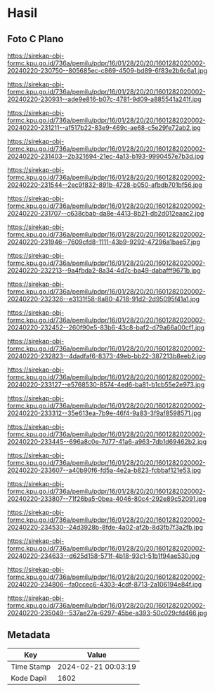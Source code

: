 # Hasil

## Foto C Plano

https://sirekap-obj-formc.kpu.go.id/736a/pemilu/pdpr/16/01/28/20/20/1601282020002-20240220-230750--805685ec-c869-4509-bd89-6f83e2b6c6a1.jpg

https://sirekap-obj-formc.kpu.go.id/736a/pemilu/pdpr/16/01/28/20/20/1601282020002-20240220-230931--ade9e816-b07c-4781-9d09-a885541a241f.jpg

https://sirekap-obj-formc.kpu.go.id/736a/pemilu/pdpr/16/01/28/20/20/1601282020002-20240220-231211--af517b22-83e9-469c-ae68-c5e29fe72ab2.jpg

https://sirekap-obj-formc.kpu.go.id/736a/pemilu/pdpr/16/01/28/20/20/1601282020002-20240220-231403--2b321694-21ec-4a13-b193-9990457e7b3d.jpg

https://sirekap-obj-formc.kpu.go.id/736a/pemilu/pdpr/16/01/28/20/20/1601282020002-20240220-231544--2ec9f832-891b-4728-b050-afbdb701bf56.jpg

https://sirekap-obj-formc.kpu.go.id/736a/pemilu/pdpr/16/01/28/20/20/1601282020002-20240220-231707--c638cbab-da8e-4413-8b21-db2d012eaac2.jpg

https://sirekap-obj-formc.kpu.go.id/736a/pemilu/pdpr/16/01/28/20/20/1601282020002-20240220-231946--7609cfd8-1111-43b9-9292-47296a1bae57.jpg

https://sirekap-obj-formc.kpu.go.id/736a/pemilu/pdpr/16/01/28/20/20/1601282020002-20240220-232213--9a4fbda2-8a34-4d7c-ba49-dabafff9671b.jpg

https://sirekap-obj-formc.kpu.go.id/736a/pemilu/pdpr/16/01/28/20/20/1601282020002-20240220-232326--e3131f58-8a80-4718-91d2-2d95095f41a1.jpg

https://sirekap-obj-formc.kpu.go.id/736a/pemilu/pdpr/16/01/28/20/20/1601282020002-20240220-232452--260f90e5-83b6-43c8-baf2-d79a66a00cf1.jpg

https://sirekap-obj-formc.kpu.go.id/736a/pemilu/pdpr/16/01/28/20/20/1601282020002-20240220-232823--4dadfaf6-8373-49eb-bb22-387213b8eeb2.jpg

https://sirekap-obj-formc.kpu.go.id/736a/pemilu/pdpr/16/01/28/20/20/1601282020002-20240220-233127--e5768530-8574-4ed6-ba81-b1cb55e2e973.jpg

https://sirekap-obj-formc.kpu.go.id/736a/pemilu/pdpr/16/01/28/20/20/1601282020002-20240220-233312--35e613ea-7b9e-46f4-9a83-3f9af8598571.jpg

https://sirekap-obj-formc.kpu.go.id/736a/pemilu/pdpr/16/01/28/20/20/1601282020002-20240220-233445--696a8c0e-7d77-41a6-a963-7db1d69462b2.jpg

https://sirekap-obj-formc.kpu.go.id/736a/pemilu/pdpr/16/01/28/20/20/1601282020002-20240220-233607--a40b90f6-fd5a-4e2a-b823-fcbbaf121e53.jpg

https://sirekap-obj-formc.kpu.go.id/736a/pemilu/pdpr/16/01/28/20/20/1601282020002-20240220-233807--71f26ba5-0bea-4046-80c4-292e89c52091.jpg

https://sirekap-obj-formc.kpu.go.id/736a/pemilu/pdpr/16/01/28/20/20/1601282020002-20240220-234530--24d3928b-8fde-4a02-af2b-8d3fb7f3a2fb.jpg

https://sirekap-obj-formc.kpu.go.id/736a/pemilu/pdpr/16/01/28/20/20/1601282020002-20240220-234633--d625d158-571f-4b18-93c1-51b1f94ae530.jpg

https://sirekap-obj-formc.kpu.go.id/736a/pemilu/pdpr/16/01/28/20/20/1601282020002-20240220-234806--fa0ccec6-4303-4cdf-8713-2a106194e84f.jpg

https://sirekap-obj-formc.kpu.go.id/736a/pemilu/pdpr/16/01/28/20/20/1601282020002-20240220-235049--537ae27a-6297-45be-a393-50c029cfd466.jpg


## Metadata

| Key        | Value               |
| ---------- | ------------------- |
| Time Stamp | 2024-02-21 00:03:19 |
| Kode Dapil | 1602                |



